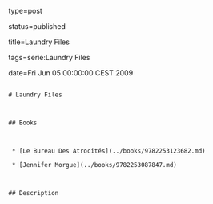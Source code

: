 type=post
status=published
title=Laundry Files
tags=serie:Laundry Files
date=Fri Jun 05 00:00:00 CEST 2009
~~~~~~
# Laundry Files

## Books

 * [Le Bureau Des Atrocités](../books/9782253123682.md)
 * [Jennifer Morgue](../books/9782253087847.md)

## Description
